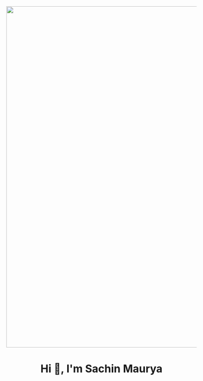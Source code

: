  <div style="text-align: center;">
       
  <img src = "https://d2r55xnwy6nx47.cloudfront.net/uploads/2023/06/GroupIsomorphism-byKikiLjung-Lede-scaled.webp" alt = "" width = "900px"> 
    </div>
    <h1 align="center">Hi 👋, I'm Sachin Maurya</h1>

   

   
    

